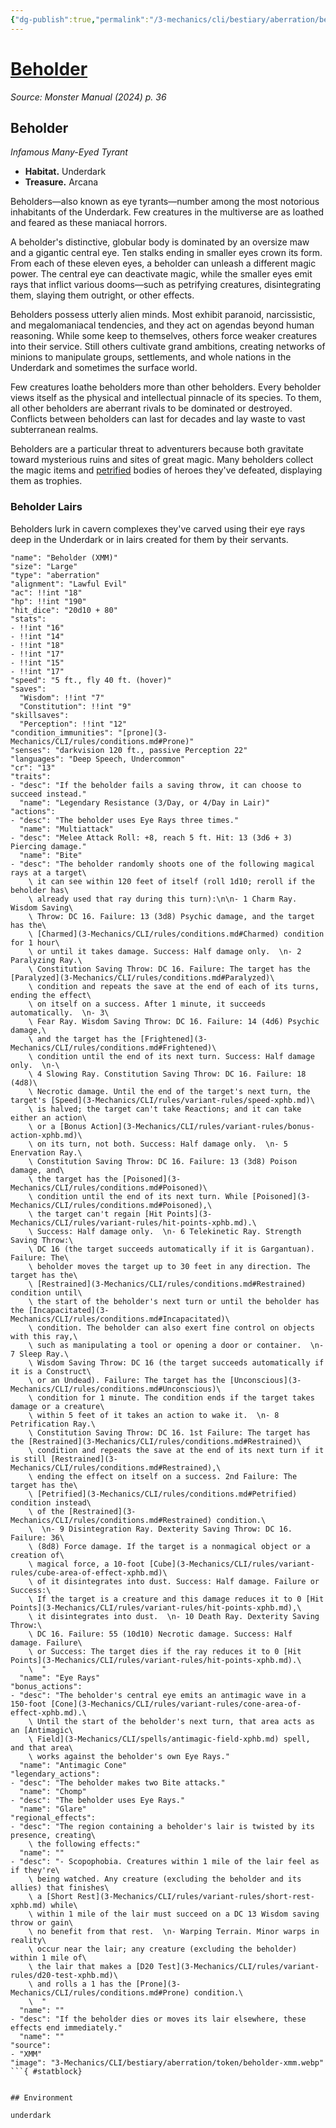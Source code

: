 ```yaml
---
{"dg-publish":true,"permalink":"/3-mechanics/cli/bestiary/aberration/beholder-xmm/","tags":["ttrpg-cli/compendium/src/5e/xmm","ttrpg-cli/monster/cr/13","ttrpg-cli/monster/environment/underdark","ttrpg-cli/monster/size/large","ttrpg-cli/monster/type/aberration"],"noteIcon":""}
---
```


# [Beholder](3-Mechanics\CLI\bestiary\aberration/beholder-xmm.md)
*Source: Monster Manual (2024) p. 36*  

## Beholder

*Infamous Many-Eyed Tyrant*

- **Habitat.** Underdark  
- **Treasure.** Arcana  

Beholders—also known as eye tyrants—number among the most notorious inhabitants of the Underdark. Few creatures in the multiverse are as loathed and feared as these maniacal horrors.

A beholder's distinctive, globular body is dominated by an oversize maw and a gigantic central eye. Ten stalks ending in smaller eyes crown its form. From each of these eleven eyes, a beholder can unleash a different magic power. The central eye can deactivate magic, while the smaller eyes emit rays that inflict various dooms—such as petrifying creatures, disintegrating them, slaying them outright, or other effects.

Beholders possess utterly alien minds. Most exhibit paranoid, narcissistic, and megalomaniacal tendencies, and they act on agendas beyond human reasoning. While some keep to themselves, others force weaker creatures into their service. Still others cultivate grand ambitions, creating networks of minions to manipulate groups, settlements, and whole nations in the Underdark and sometimes the surface world.

Few creatures loathe beholders more than other beholders. Every beholder views itself as the physical and intellectual pinnacle of its species. To them, all other beholders are aberrant rivals to be dominated or destroyed. Conflicts between beholders can last for decades and lay waste to vast subterranean realms.

Beholders are a particular threat to adventurers because both gravitate toward mysterious ruins and sites of great magic. Many beholders collect the magic items and [petrified](3-Mechanics/CLI/rules/conditions.md#Petrified) bodies of heroes they've defeated, displaying them as trophies.

### Beholder Lairs

Beholders lurk in cavern complexes they've carved using their eye rays deep in the Underdark or in lairs created for them by their servants.

```statblock
"name": "Beholder (XMM)"
"size": "Large"
"type": "aberration"
"alignment": "Lawful Evil"
"ac": !!int "18"
"hp": !!int "190"
"hit_dice": "20d10 + 80"
"stats":
- !!int "16"
- !!int "14"
- !!int "18"
- !!int "17"
- !!int "15"
- !!int "17"
"speed": "5 ft., fly 40 ft. (hover)"
"saves":
  "Wisdom": !!int "7"
  "Constitution": !!int "9"
"skillsaves":
  "Perception": !!int "12"
"condition_immunities": "[prone](3-Mechanics/CLI/rules/conditions.md#Prone)"
"senses": "darkvision 120 ft., passive Perception 22"
"languages": "Deep Speech, Undercommon"
"cr": "13"
"traits":
- "desc": "If the beholder fails a saving throw, it can choose to succeed instead."
  "name": "Legendary Resistance (3/Day, or 4/Day in Lair)"
"actions":
- "desc": "The beholder uses Eye Rays three times."
  "name": "Multiattack"
- "desc": "Melee Attack Roll: +8, reach 5 ft. Hit: 13 (3d6 + 3) Piercing damage."
  "name": "Bite"
- "desc": "The beholder randomly shoots one of the following magical rays at a target\
    \ it can see within 120 feet of itself (roll 1d10; reroll if the beholder has\
    \ already used that ray during this turn):\n\n- 1 Charm Ray. Wisdom Saving\
    \ Throw: DC 16. Failure: 13 (3d8) Psychic damage, and the target has the\
    \ [Charmed](3-Mechanics/CLI/rules/conditions.md#Charmed) condition for 1 hour\
    \ or until it takes damage. Success: Half damage only.  \n- 2 Paralyzing Ray.\
    \ Constitution Saving Throw: DC 16. Failure: The target has the [Paralyzed](3-Mechanics/CLI/rules/conditions.md#Paralyzed)\
    \ condition and repeats the save at the end of each of its turns, ending the effect\
    \ on itself on a success. After 1 minute, it succeeds automatically.  \n- 3\
    \ Fear Ray. Wisdom Saving Throw: DC 16. Failure: 14 (4d6) Psychic damage,\
    \ and the target has the [Frightened](3-Mechanics/CLI/rules/conditions.md#Frightened)\
    \ condition until the end of its next turn. Success: Half damage only.  \n-\
    \ 4 Slowing Ray. Constitution Saving Throw: DC 16. Failure: 18 (4d8)\
    \ Necrotic damage. Until the end of the target's next turn, the target's [Speed](3-Mechanics/CLI/rules/variant-rules/speed-xphb.md)\
    \ is halved; the target can't take Reactions; and it can take either an action\
    \ or a [Bonus Action](3-Mechanics/CLI/rules/variant-rules/bonus-action-xphb.md)\
    \ on its turn, not both. Success: Half damage only.  \n- 5 Enervation Ray.\
    \ Constitution Saving Throw: DC 16. Failure: 13 (3d8) Poison damage, and\
    \ the target has the [Poisoned](3-Mechanics/CLI/rules/conditions.md#Poisoned)\
    \ condition until the end of its next turn. While [Poisoned](3-Mechanics/CLI/rules/conditions.md#Poisoned),\
    \ the target can't regain [Hit Points](3-Mechanics/CLI/rules/variant-rules/hit-points-xphb.md).\
    \ Success: Half damage only.  \n- 6 Telekinetic Ray. Strength Saving Throw:\
    \ DC 16 (the target succeeds automatically if it is Gargantuan). Failure: The\
    \ beholder moves the target up to 30 feet in any direction. The target has the\
    \ [Restrained](3-Mechanics/CLI/rules/conditions.md#Restrained) condition until\
    \ the start of the beholder's next turn or until the beholder has the [Incapacitated](3-Mechanics/CLI/rules/conditions.md#Incapacitated)\
    \ condition. The beholder can also exert fine control on objects with this ray,\
    \ such as manipulating a tool or opening a door or container.  \n- 7 Sleep Ray.\
    \ Wisdom Saving Throw: DC 16 (the target succeeds automatically if it is a Construct\
    \ or an Undead). Failure: The target has the [Unconscious](3-Mechanics/CLI/rules/conditions.md#Unconscious)\
    \ condition for 1 minute. The condition ends if the target takes damage or a creature\
    \ within 5 feet of it takes an action to wake it.  \n- 8 Petrification Ray.\
    \ Constitution Saving Throw: DC 16. 1st Failure: The target has the [Restrained](3-Mechanics/CLI/rules/conditions.md#Restrained)\
    \ condition and repeats the save at the end of its next turn if it is still [Restrained](3-Mechanics/CLI/rules/conditions.md#Restrained),\
    \ ending the effect on itself on a success. 2nd Failure: The target has the\
    \ [Petrified](3-Mechanics/CLI/rules/conditions.md#Petrified) condition instead\
    \ of the [Restrained](3-Mechanics/CLI/rules/conditions.md#Restrained) condition.\
    \  \n- 9 Disintegration Ray. Dexterity Saving Throw: DC 16. Failure: 36\
    \ (8d8) Force damage. If the target is a nonmagical object or a creation of\
    \ magical force, a 10-foot [Cube](3-Mechanics/CLI/rules/variant-rules/cube-area-of-effect-xphb.md)\
    \ of it disintegrates into dust. Success: Half damage. Failure or Success:\
    \ If the target is a creature and this damage reduces it to 0 [Hit Points](3-Mechanics/CLI/rules/variant-rules/hit-points-xphb.md),\
    \ it disintegrates into dust.  \n- 10 Death Ray. Dexterity Saving Throw:\
    \ DC 16. Failure: 55 (10d10) Necrotic damage. Success: Half damage. Failure\
    \ or Success: The target dies if the ray reduces it to 0 [Hit Points](3-Mechanics/CLI/rules/variant-rules/hit-points-xphb.md).\
    \  "
  "name": "Eye Rays"
"bonus_actions":
- "desc": "The beholder's central eye emits an antimagic wave in a 150-foot [Cone](3-Mechanics/CLI/rules/variant-rules/cone-area-of-effect-xphb.md).\
    \ Until the start of the beholder's next turn, that area acts as an [Antimagic\
    \ Field](3-Mechanics/CLI/spells/antimagic-field-xphb.md) spell, and that area\
    \ works against the beholder's own Eye Rays."
  "name": "Antimagic Cone"
"legendary_actions":
- "desc": "The beholder makes two Bite attacks."
  "name": "Chomp"
- "desc": "The beholder uses Eye Rays."
  "name": "Glare"
"regional_effects":
- "desc": "The region containing a beholder's lair is twisted by its presence, creating\
    \ the following effects:"
  "name": ""
- "desc": "- Scopophobia. Creatures within 1 mile of the lair feel as if they're\
    \ being watched. Any creature (excluding the beholder and its allies) that finishes\
    \ a [Short Rest](3-Mechanics/CLI/rules/variant-rules/short-rest-xphb.md) while\
    \ within 1 mile of the lair must succeed on a DC 13 Wisdom saving throw or gain\
    \ no benefit from that rest.  \n- Warping Terrain. Minor warps in reality\
    \ occur near the lair; any creature (excluding the beholder) within 1 mile of\
    \ the lair that makes a [D20 Test](3-Mechanics/CLI/rules/variant-rules/d20-test-xphb.md)\
    \ and rolls a 1 has the [Prone](3-Mechanics/CLI/rules/conditions.md#Prone) condition.\
    \  "
  "name": ""
- "desc": "If the beholder dies or moves its lair elsewhere, these effects end immediately."
  "name": ""
"source":
- "XMM"
"image": "3-Mechanics/CLI/bestiary/aberration/token/beholder-xmm.webp"
```{ #statblock}


## Environment

underdark